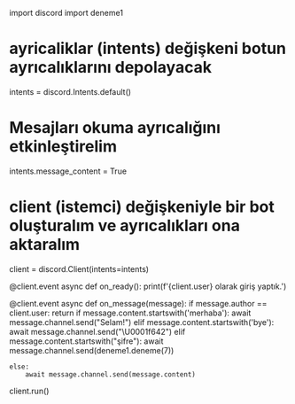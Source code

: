 import discord
import deneme1

# ayricaliklar (intents) değişkeni botun ayrıcalıklarını depolayacak
intents = discord.Intents.default()
# Mesajları okuma ayrıcalığını etkinleştirelim
intents.message_content = True
# client (istemci) değişkeniyle bir bot oluşturalım ve ayrıcalıkları ona aktaralım
client = discord.Client(intents=intents)

@client.event
async def on_ready():
    print(f'{client.user} olarak giriş yaptık.')

@client.event
async def on_message(message):
    if message.author == client.user:
        return
    if message.content.startswith('merhaba'):
        await message.channel.send("Selam!")
    elif message.content.startswith('bye'):
        await message.channel.send("\U0001f642")
    elif message.content.startswith("şifre"):
        await message.channel.send(deneme1.deneme(7))

    else:
        await message.channel.send(message.content)

client.run()
